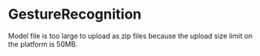 # GestureRecognition

Model file is too large to upload as zip files because the upload size limit on the platform is 50MB.
